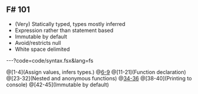 ## F# 101

- (Very) Statically typed, types mostly inferred
- Expression rather than statement based
- Immutable by default
- Avoid/restricts null
- White space delimited

---?code=code/syntax.fsx&lang=fs

@[1-4](Assign values, infers types.)
@[6-9](Lists)
@[11-21](Function declaration)
@[23-32](Nested and anonymous functions)
@[34-36](Tuples)
@[38-40](Printing to console)
@[42-45](Immutable by default)
